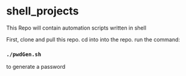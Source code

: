 # shell_projects
This Repo will contain automation scripts written in shell

First, clone and pull this repo.
cd into into the repo.
run the command:

### `./pwdGen.sh`

to generate a password
